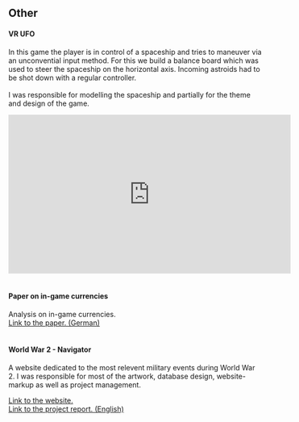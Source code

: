 <html>
    <body>
        <div id="projects_content">
            <h2 style="padding-bottom: 0px;">Other</h2>
            <div id="textContent">
                <div>
                    <h4>VR UFO</h4>
                    <p>
                        In this game the player is in control of a spaceship and tries to maneuver via an unconvential input method. For this we build a balance board which was used to steer the spaceship on the horizontal axis. Incoming astroids had to be shot down with a regular controller. 
                        <br><br>
                        I was responsible for modelling the spaceship and partially for the theme and design of the game.
                    </p>
                    <div id="video">
                        <iframe width="560" height="315" src="https://www.youtube.com/embed/khosEH_eFx0" frameborder="0" gesture="media" allow="encrypted-media" allowfullscreen></iframe>
                    </div>
                    <br>
                </div>
                <div>
                    <h4>Paper on in-game currencies</h4>
                    Analysis on in-game currencies.
                    <br>
                    <a href="assets/Other/W%C3%A4hrungen%20in%20Games%20-%20Medien%20und%20Wirtschaft%20-%20Sascha%20Kufahl.pdf">Link to the paper. (German)</a>
                    <br>
                    <br>
                </div>
                <div>
                    <h4>World War 2 - Navigator</h4>
                    <p>
                        A website dedicated to the most relevent military events during World War 2.
                        I was responsible for most of the artwork, database design, website-markup as well as project management. 
                    </p>
                    <a href="http://aca083.pstud0.mt.haw-hamburg.de/index.php">Link to the website.</a>
                    <br>
                    <a href="assets/Other/World%20War%202%20-%20Navigator.pdf">Link to the project report. (English)</a>
                </div>
            </div>
        </div>
    </body>
</html>